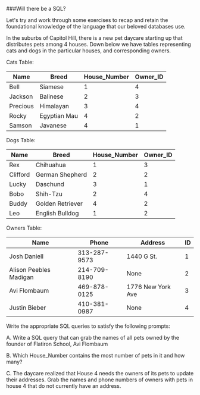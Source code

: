 ###Will there be a SQL?

Let's try and work through some exercises to recap and retain the foundational knowledge of the language that our beloved databases use.

In the suburbs of Capitol Hill, there is a new pet daycare starting up that distributes pets among 4 houses.
Down below we have tables representing cats and dogs in the particular houses, and corresponding owners. 

Cats Table:

Name  			 | Breed 			| House_Number| Owner_ID|       
------------- | ------------- | ------------|---------
Bell  			| Siamese			|		1	    | 4
Jackson  		| Balinese 		|       2     |3
Precious  	| Himalayan  		|         3    | 4
Rocky			| Egyptian Mau 	| 4 		    | 2
Samson			| Javanese		|	4		| 1

Dogs Table:

Name  			 | Breed 	| House_Number	|Owner_ID|
-------------| ------------- | ------------|-----   
Rex  			| Chihuahua  		|		1	    |3
Clifford  	| German Shepherd|     2        |2
Lucky  		| Daschund  		|     3        |1
Bobo			| Shih-Tzu		|    2		   | 4
Buddy			| Golden Retriever | 4		   | 2
Leo				| English Bulldog | 1 | 2

Owners Table:

Name  		| Phone	| Address	|ID| 
-------------| ------------- | ------------|-----
Josh Daniell  | 313-287-9573  |1440 G St. |1
Alison Peebles Madigan| 214-709-8190| None |2
Avi Flombaum	| 469-878-0125  |  1776 New York Ave| 3
Justin Bieber | 410-381-0987 | None | 4


Write the appropriate SQL queries to satisfy the following prompts:

A. Write a SQL query that can grab the names of all pets owned by the founder of Flatiron School, Avi Flombaum

B. Which House_Number contains the most number of pets in it and how many?

C. The daycare realized that House 4 needs the owners of its pets to update their addresses. Grab the names and phone numbers of owners with pets in house 4 that do not currently have an address.

